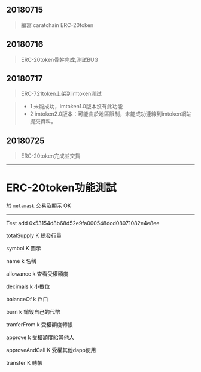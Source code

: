 
## 20180715 
 > 編寫 caratchain ERC-20token

## 20180716
 > ERC-20token骨幹完成,測試BUG

## 20180717
 > ERC-721token上架到imtoken測試
 
 > - 1 未能成功，imtoken1.0版本沒有此功能
 > - 2 imtoken2.0版本：可能由於地區限制，未能成功連線到imtoken網站提交資料。
 
 
 
 
 
 
 
## 20180725
 > ERC-20token完成並交貨
 
 ------



# ERC-20token功能測試

於 `metamask` 交易及顯示 OK




 ------
 
 Test add
 0x53154d8b68d52e9fa000548dcd08071082e4e8ee
 
 totalSupply    K 總發行量
 
 symbol         K 圖示
 
 name           k 名稱
 
 allowance      k 查看受權額度
 
 decimals       k 小數位
 
 balanceOf      k 戶口
 
 burn           k  銷毀自己的代幣
 
 tranferFrom    k  受權額度轉帳
 
 approve        k  受權額度給其他人
 
 approveAndCall K 受權其他dapp使用
 
 transfer       K  轉帳











